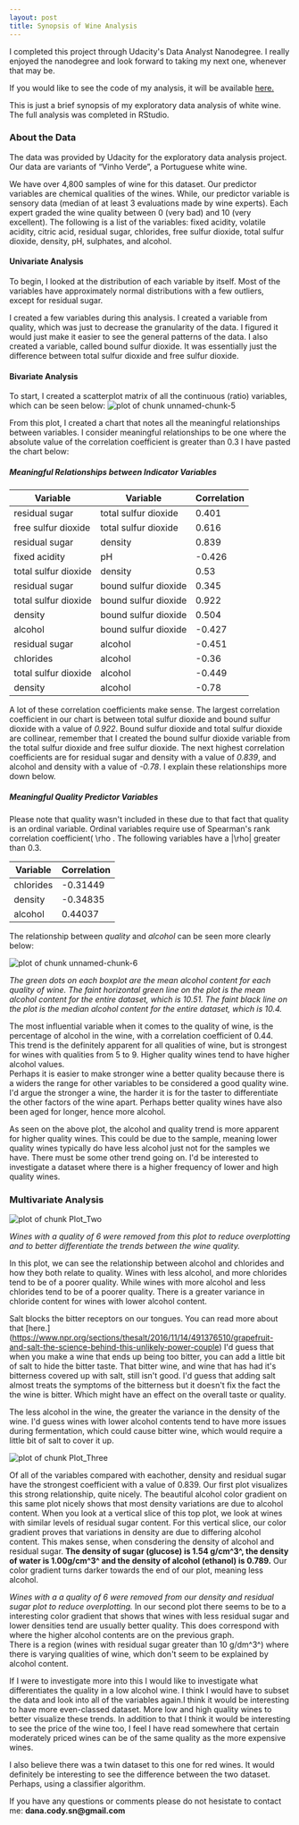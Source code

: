 ```yaml
---
layout: post
title: Synopsis of Wine Analysis
---
```


I completed this project through Udacity's Data Analyst Nanodegree. I really enjoyed the nanodegree and look forward to taking my next one, whenever that may be.

If you would like to see the code of my analysis, it will be available [here.](https://github.com/DanaCody/White-Wine-EDA)

This is just a brief synopsis of my exploratory data analysis of white wine. The full analysis was completed in RStudio.

### About the Data

The data was provided by Udacity for the exploratory data analysis project. Our data are variants of “Vinho Verde”, a Portuguese white wine. 

We have over 4,800 samples of wine for this dataset. Our predictor variables are chemical qualities of the wines. While, our predictor variable is sensory data (median of at least 3 evaluations made by wine experts). Each expert graded the wine quality between 0 (very bad) and 10 (very excellent). The following is a list of the variables: fixed acidity, volatile acidity, citric acid, residual sugar, chlorides, free sulfur dioxide, total sulfur dioxide, density, pH, sulphates, and alcohol.

#### Univariate Analysis

To begin, I looked at the distribution of each variable by itself. Most of the variables have approximately normal distributions with a few outliers, except for residual sugar. 

I created a few variables during this analysis. I created a variable from quality, which was just to decrease the granularity of the data. I figured it would just make it easier to see the general patterns of the data. I also created a variable, called bound sulfur dioxide. It was essentially just the difference between total sulfur dioxide and free sulfur dioxide. 

#### Bivariate Analysis

To start, I created a scatterplot matrix of all the continuous (ratio) variables, which can be seen below:
![plot of chunk unnamed-chunk-5]({{"../assets/unnamed-chunk-5-1.png"}})

From this plot, I created a chart that notes all the meaningful relationships between variables. I consider meaningful relationships to be one where the absolute value of the correlation coefficient is greater than 0.3 I have pasted the chart below:

##### Meaningful Relationships between Indicator Variables

   Variable            |    Variable          |    Correlation 
  ---------------------|----------------------|--------------  
  residual sugar       | total sulfur dioxide | 0.401
  free sulfur dioxide  | total sulfur dioxide | 0.616
  residual sugar       | density              | 0.839
  fixed acidity        | pH                   | -0.426
  total sulfur dioxide | density              | 0.53  
  residual sugar       | bound sulfur dioxide | 0.345
  total sulfur dioxide | bound sulfur dioxide | 0.922
  density              | bound sulfur dioxide | 0.504
  alcohol              | bound sulfur dioxide | -0.427    
  residual sugar       | alcohol              | -0.451
  chlorides            | alcohol              | -0.36
  total sulfur dioxide | alcohol              | -0.449
  density              | alcohol              | -0.78
  
A lot of these correlation coefficients make sense. The largest correlation coefficient in our chart is between total sulfur dioxide and bound sulfur dioxide with a value of _0.922_. Bound sulfur dioxide and total sulfur dioxide are collinear, remember that I created the bound sulfur dioxide variable from the total sulfur dioxide and free sulfur dioxide. The next highest correlation coefficients are for residual sugar and density with a value of _0.839_, and alcohol and density with a value of _-0.78_. I explain these relationships more down below. 

##### Meaningful Quality Predictor Variables
  
Please note that quality wasn't included in these due to that fact that quality is an ordinal variable. Ordinal variables require use of Spearman's rank correlation coefficient( \rho . The following variables have a |\rho| greater than
0.3.

 Variable    | Correlation
-------------|-------------
chlorides    | -0.31449
density      | -0.34835
alcohol      |  0.44037

The relationship between _quality_ and _alcohol_ can be seen more clearly below:

![plot of chunk unnamed-chunk-6]({{"../assets/unnamed-chunk-6-1.png"}})

_The green dots on each boxplot are the mean alcohol content for each quality of wine. The faint horizontal green line on the plot is the mean alcohol content for the entire dataset, which is 10.51. The faint black line on the plot is the median alcohol content for the entire dataset, which is 10.4._  

The most influential variable when it comes to the quality of wine, is the percentage of alcohol in the wine, with a correlation coefficient of 0.44. This trend is the definitely apparent for all qualities of wine, but is strongest for wines with qualities from 5 to 9. Higher quality wines tend to have higher alcohol values.  
Perhaps it is easier to make stronger wine a better quality because there is a widers the range for other variables to be considered a good quality wine. I'd argue the stronger a wine, the harder it is for the taster to differentiate the other factors of the wine apart. Perhaps better quality wines have also been aged for longer, hence more alcohol.

As seen on the above plot, the alcohol and quality trend is more apparent for higher quality wines. This could be due to the sample, meaning lower quality wines typically do have less alcohol just not for the samples we have. There must be some other trend going on. I'd be interested to investigate a dataset where there is a higher frequency of lower and high quality wines.

### Multivariate Analysis

![plot of chunk Plot_Two]({{"../assets/Plot_Two-1.png"}})

_Wines with a quality of 6 were removed from this plot to reduce overplotting and to better differentiate the trends between the wine quality._

In this plot, we can see the relationship between alcohol and chlorides and how they both relate to quality. Wines with less alcohol, and more chlorides tend to be of a poorer quality.  While wines with more alcohol and less chlorides tend to be of a poorer quality. There is a greater variance in chloride content for wines with lower alcohol content.

Salt blocks the bitter receptors on our tongues. You can read more about that [here.] (https://www.npr.org/sections/thesalt/2016/11/14/491376510/grapefruit-and-salt-the-science-behind-this-unlikely-power-couple) I'd guess that when you make a wine that ends up being too bitter, you can add a little bit of salt to hide the bitter taste. That bitter wine, and wine that has had it's bitterness covered up with salt, still isn't good. I'd guess that adding salt almost treats the symptoms of the bitterness but it doesn't fix the fact the the wine is bitter. Which might have an effect on the overall taste or quality.

The less alcohol in the wine, the greater the variance in the density of the wine. I'd guess wines with lower alcohol contents tend to have more issues during fermentation, which could cause bitter wine, which would require a little bit of salt to cover it up.


![plot of chunk Plot_Three]({{"../assets/Plot_Three-1.png"}})


Of all of the variables compared with eachother, density and residual sugar have the strongest coefficient with a value of 0.839. Our first plot visualizes this strong relationship, quite nicely. The beautiful alcohol color gradient on this same plot nicely shows that most density variations are due to alcohol content. When you look at a vertical slice of this top plot, we look at wines with similar levels of residual sugar content. For this vertical slice, our color gradient proves that variations in density are due to differing alcohol content. This makes sense, when consdering the density of alcohol and residual sugar. __The density of sugar (glucose) is 1.54 g/cm^3^, the density of water is 1.00g/cm^3^ and the density of alcohol (ethanol) is 0.789.__ Our color gradient turns darker towards the end of our plot, meaning less alcohol.

_Wines with a a quality of 6 were removed from our density and residual sugar plot to reduce overplotting._
In our second plot there seems to be to a interesting color gradient that shows that wines with less residual sugar and lower densities tend are usually better quality. This does correspond with where the higher alcohol contents are on the previous graph.  
There is a region (wines with residual sugar greater than 10 g/dm^3^) where there is varying qualities of wine, which don't seem to be explained by alcohol content.

If I were to investigate more into this I would like to investigate what differentiates the quality in a low alcohol wine. I think I would have to subset the data and look into all of the variables again.I think it would be interesting to have more even-classed dataset. More low and high quality wines to better visualize these trends.  In addition to that I think it would be interesting to see the price of the wine too, I feel I have read somewhere that certain moderately priced wines can be of the same quality as the more expensive wines. 

I also believe there was a twin dataset to this one for red wines. It would definitely be interesting to see the difference between the two dataset. Perhaps, using a classifier algorithm.

If you have any questions or comments please do not hesistate to contact me:
__dana.cody.sn@gmail.com__




  
  
